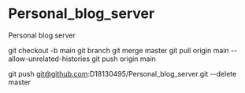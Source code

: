 # Personal_blog_server
Personal blog server

git checkout -b main
git branch
git merge master
git pull origin main -- allow-unrelated-histories
git push origin main

git push git@github.com:D18130495/Personal_blog_server.git --delete master